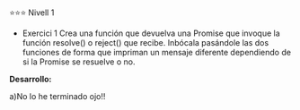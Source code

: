 ⭐⭐⭐ Nivell 1
- Exercici 1
Crea una función que devuelva una Promise que invoque la función resolve() o reject() que recibe. Inbócala pasándole las dos funciones de forma que impriman un mensaje diferente dependiendo de si la Promise se resuelve o no.





**Desarrollo:**

a)No lo he terminado ojo!!
